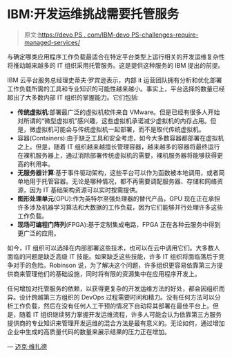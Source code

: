 # IBM:开发运维挑战需要托管服务

> 原文:[https://devo PS . com/IBM-devo PS-challenges-require-managed-services/](https://devops.com/ibm-devops-challenges-require-managed-services/)

与确定哪类应用程序工作负载最适合在特定平台类型上运行相关的开发运维复杂性将推动越来越多的 IT 组织采用托管服务。这是提供这种服务的 IBM 提出的前提。

IBM 云平台服务总经理史蒂夫·罗宾逊表示，内部 it 运营团队拥有分析和优化部署工作负载所需的工具和专业知识的可能性越来越小。事实上，平台选择的数量已经超出了大多数内部 IT 组织的掌握能力。它们包括:

*   **传统虚拟机**:部署最广泛的虚拟机软件来自 VMware。但是已经有很多人开始对所谓的“微型虚拟机”感兴趣，这些虚拟机承诺减少虚拟机的内存占用。但是，微虚拟机可能会与传统虚拟机一起部署，而不是取代传统虚拟机。
*   容器(Containers):由于缺乏工具和安全考虑，如今大多数容器都部署在虚拟机之上。但是，随着 IT 组织越来越擅长管理容器，越来越多的容器将最终运行在裸机服务器上，通过消除部署传统虚拟机的需要，裸机服务器将能够获得更高的利用率。
*   **无服务器计算**:基于事件驱动架构，这些平台可以作为函数被本地调用，或者简单地用于托管容器。无论是哪种情况，都不再需要调配服务器、存储和网络资源，因为 IT 基础架构资源可以实时按需提供。
*   **图形处理单元**(GPU):作为英特尔至强处理器的替代产品，GPU 现在正在承担许多涉及机器学习算法和大数据的工作负载，因为它们能够并行处理许多这些工作负载。
*   **现场可编程门阵列**(FPGA):基于定制集成电路，FPGA 正在各种云服务中得到更广泛的应用。

如今，IT 组织可以选择在内部部署这些技术，也可以在云中调用它们。大多数人面临的问题是缺乏高级 IT 技能。如果缺乏这些技能，许多 IT 组织将面临落后于竞争对手的危险。Robinson 说，为了解决这个问题，许多组织更容易依靠第三方提供商来管理他们的基础设施，同时将有限的资源集中在应用程序开发上。

任何增加对托管服务的依赖，以获得更复杂的开发运维方法的好处，都会因组织而异。设计跨越第三方组织的 DevOps 过程需要时间和精力。没有任何方法可以分析工作负载，然后在没有任何人工干预的情况下自动将其部署在最佳平台上。但是，随着 IT 组织继续努力掌握开发运维流程，许多人可能会认为依靠第三方服务提供商的专业知识来管理开发运维的混合方法是最有意义的。无论如何，通过增加企业中生成的高质量代码的数量来展示结果的压力正在增加。

— [迈克·维扎德](https://devops.com/author/mike-vizard/)